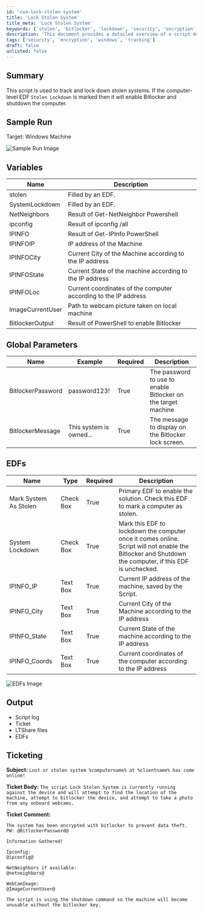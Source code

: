 ```yaml
---
id: 'cwa-lock-stolen-system'
title: 'Lock Stolen System'
title_meta: 'Lock Stolen System'
keywords: ['stolen', 'bitlocker', 'lockdown', 'security', 'encryption', 'tracking', 'windows']
description: 'This document provides a detailed overview of a script designed to track and lock down stolen systems. It outlines the script's functionality, sample runs, variables, global parameters, and the ticketing process for reporting stolen devices.'
tags: ['security', 'encryption', 'windows', 'tracking']
draft: false
unlisted: false
---
```

## Summary

This script is used to track and lock down stolen systems. If the computer-level EDF `Stolen Lockdown` is marked then it will enable Bitlocker and shutdown the computer.

## Sample Run

Target: Windows Machine

![Sample Run Image](5078775/docs/7798917/images/10857564)

## Variables

| Name              | Description                                          |
|-------------------|------------------------------------------------------|
| stolen            | Filled by an EDF.                                   |
| SystemLockdown    | Filled by an EDF.                                   |
| NetNeighbors       | Result of Get-NetNeighbor Powershell                |
| ipconfig          | Result of ipconfig /all                             |
| IPINFO            | Result of Get-IPInfo PowerShell                     |
| IPINFOIP         | IP address of the Machine                           |
| IPINFOCity       | Current City of the Machine according to the IP address |
| IPINFOState      | Current State of the machine according to the IP address |
| IPINFOLoc        | Current coordinates of the computer according to the IP address |
| ImageCurrentUser  | Path to webcam picture taken on local machine       |
| BitlockerOutput   | Result of PowerShell to enable Bitlocker            |

## Global Parameters

| Name                | Example        | Required | Description                                             |
|---------------------|----------------|----------|---------------------------------------------------------|
| BitlockerPassword    | password123!   | True     | The password to use to enable Bitlocker on the target machine |
| BitlockerMessage     | This system is owned... | True     | The message to display on the Bitlocker lock screen.   |

## EDFs

| Name                       | Type       | Required | Description                                                                                     |
|----------------------------|------------|----------|-------------------------------------------------------------------------------------------------|
| Mark System As Stolen      | Check Box  | True     | Primary EDF to enable the solution. Check this EDF to mark a computer as stolen.               |
| System Lockdown             | Check Box  | True     | Mark this EDF to lockdown the computer once it comes online. Script will not enable the Bitlocker and Shutdown the computer, if this EDF is unchecked. |
| IPINFO_IP                  | Text Box   | True     | Current IP address of the machine, saved by the Script.                                       |
| IPINFO_City                | Text Box   | True     | Current City of the Machine according to the IP address                                       |
| IPINFO_State               | Text Box   | True     | Current State of the machine according to the IP address                                      |
| IPINFO_Coords             | Text Box   | True     | Current coordinates of the computer according to the IP address                               |

![EDFs Image](5078775/docs/7798917/images/18562700)

## Output

- Script log
- Ticket
- LTShare files
- EDFs

## Ticketing

**Subject:** `Lost or stolen system %computername% at %clientname% has come online!`

**Ticket Body:** `The script Lock Stolen System is currently running against the device and will attempt to find the location of the machine, attempt to bitlocker the device, and attempt to take a photo from any onboard webcams.`

**Ticket Comment:**

```
The system has been encrypted with bitlocker to prevent data theft.
PW: @BitlockerPassword@

Information Gathered!

Ipconfig:
@ipconfig@

NetNeighbors if available:
@netneighbors@

WebCamImage:
@ImageCurrentUser@

The script is using the shutdown command so the machine will become unusable without the bitlocker key.
```


